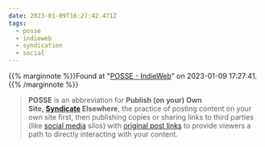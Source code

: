 ```yaml
---
date: 2023-01-09T16:27:42.471Z
tags:
  - posse
  - indieweb
  - syndication
  - social
---
```

{{% marginnote %}}Found at "[POSSE - IndieWeb](https://indieweb.org/POSSE)" on 2023-01-09 17:27:41.{{% /marginnote %}}

> **POSSE** is an abbreviation for **Publish (on your) Own Site, [Syndicate](https://indieweb.org/Category:syndication "Category:syndication") Elsewhere**, the practice of posting content on your own site first, then publishing copies or sharing links to third parties (like [social media](https://indieweb.org/social_media "social media") silos) with [original post links](https://indieweb.org/original_post_link "original post link") to provide viewers a path to directly interacting with your content.

